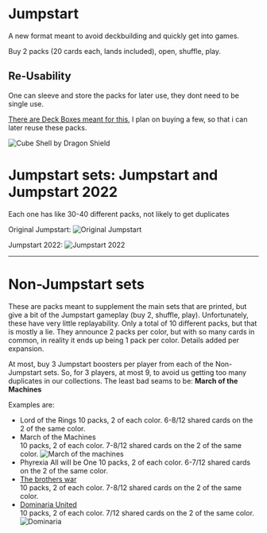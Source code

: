 # Jumpstart
A new format meant to avoid deckbuilding and quickly get into games.

Buy 2 packs (20 cards each, lands included), open, shuffle, play.

## Re-Usability
One can sleeve and store the packs for later use, they dont need to be single use.

[There are Deck Boxes meant for this](https://www.dragonshield.com/webshop/deck-boxes/404-cube-shell-forest-green.html?_gl=1*i2xlmp*_up*MQ..&gclid=EAIaIQobChMI0Ij_gKi4gAMV2RB7Ch2GxwjREAAYASABEgI8rvD_BwE), I plan on buying a few, so that i can later reuse these packs.

![Cube Shell by Dragon Shield](images/jumpstart/boxes.png)

# Jumpstart sets: Jumpstart and Jumpstart 2022
Each one has like 30-40 different packs, not likely to get duplicates

Original Jumpstart: ![Original Jumpstart](/images/jumpstart/jumpstartOG.png)

Jumpstart 2022: ![Jumpstart 2022](/images/jumpstart/jumpstart2022.png)


---
# Non-Jumpstart sets
These are packs meant to supplement the main sets that are printed, but give a bit of the Jumpstart gameplay (buy 2, shuffle, play). 
Unfortunately, these have very little replayability. Only a total of 10 different packs, but that is mostly a lie. They announce 2 packs per color, but with so many cards in common, in reality it ends up being 1 pack per color. Details added per expansion.

At most, buy 3 Jumpstart boosters per player from each of the Non-Jumpstart sets. So, for 3 players, at most 9, to avoid us getting too many duplicates in our collections. The least bad seams to be: **March of the Machines**

Examples are:
- Lord of the Rings
10 packs, 2 of each color. 6-8/12 shared cards on the 2 of the same color.
- March of the Machines  
10 packs, 2 of each color. 7-8/12 shared cards on the 2 of the same color.
![March of the machines](images/jumpstart/march.png)
- Phyrexia All will be One
10 packs, 2 of each color. 6-7/12 shared cards on the 2 of the same color.
- [The brothers war ](https://mtg.fandom.com/wiki/The_Brothers%27_War/Jumpstart)  
10 packs, 2 of each color. 7-8/12 shared cards on the 2 of the same color.  
- [Dominaria United](https://mtg.fandom.com/wiki/Dominaria_United/Jumpstart)  
10 packs, 2 of each color. 7/12 shared cards on the 2 of the same color.
![Dominaria](images/jumpstart/dominaria.png)